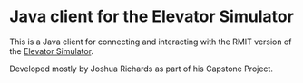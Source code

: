 # Java client for the Elevator Simulator

This is a Java client for connecting and interacting with the RMIT version of the [Elevator Simulator](https://github.com/ssardina-agts/elevator-simulator).

Developed mostly by Joshua Richards as part of his Capstone Project.

